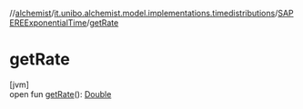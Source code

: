 //[alchemist](../../../index.md)/[it.unibo.alchemist.model.implementations.timedistributions](../index.md)/[SAPEREExponentialTime](index.md)/[getRate](get-rate.md)

# getRate

[jvm]\
open fun [getRate](get-rate.md)(): [Double](https://kotlinlang.org/api/latest/jvm/stdlib/kotlin/-double/index.html)
